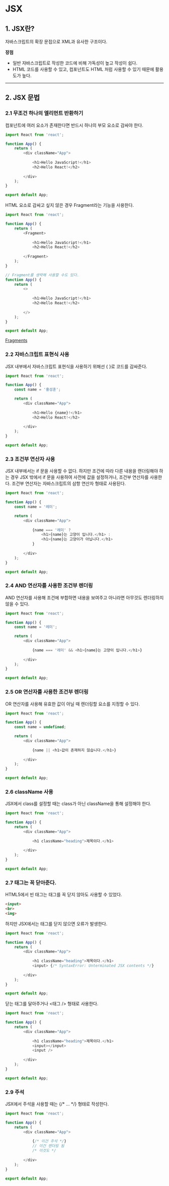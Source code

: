# JSX

## 1. JSX란?

자바스크립트의 확장 문접으로 XML과 유사한 구조이다.

**장점**

- 일반 자바스크립트로 작성한 코드에 비해 가독성이 높고 작성이 쉽다.
- HTML 코드를 사용할 수 있고, 컴포넌트도 HTML 처럼 사용할 수 있기 때문에 활용도가 높다.

***

## 2. JSX 문법

### 2.1 무조건 하나의 엘리먼트 반환하기

컴포넌트에 여러 요소가 존재한다면 반드시 하나의 부모 요소로 감싸야 한다.

```javascript
import React from 'react';

function App() {
    return (
        <div className="App">
        
            <h1>Hello JavaScript!</h1>
            <h2>Hello React!</h2>
        
        </div>
    );
}

export default App;
```

HTML 요소로 감싸고 싶지 않은 경우 Fragment라는 기능을 사용한다.

```javascript
import React from 'react';

function App() {
    return (
        <Fragment>
        
            <h1>Hello JavaScript!</h1>
            <h2>Hello React!</h2>
        
        </Fragment>
    );
}

// Fragment를 생략해 사용할 수도 있다.
function App() {
    return (
        <>
        
            <h1>Hello JavaScript!</h1>
            <h2>Hello React!</h2>
        
        </>
    );
}

export default App;
```

[Fragments](https://ko.reactjs.org/docs/fragments.html)

### 2.2 자바스크립트 표현식 사용

JSX 내부에서 자바스크립트 표현식을 사용하기 위해선 { }로 코드를 감싸준다.

```javascript
import React from 'react';

function App() {
    const name = '홍성훈';

    return (
        <div className="App">
        
            <h1>Hello {name}!</h1>
            <h2>Hello React!</h2>
        
        </div>
    );
}

export default App;
```

### 2.3 조건부 연산자 사용

JSX 내부에서는 if 문을 사용할 수 없다. 하지만 조건에 따라 다른 내용을 랜더링해야 하는 경우 JSX 밖에서 if 문을 사용하여 사전에 값을 설정하거나, 조건부 연산자를 사용한다. 조건부 연산자는 자바스크립트의 삼항 연산자 형태로 사용된다.

```javascript
import React from 'react';

function App() {
    const name = '레미';

    return (
        <div className="App">
        
            {name === '레미' ? 
                <h1>{name}는 고양이 입니다.</h1> :
                <h1>{name}는 고양이가 아닙니다.</h1>
            }
        
        </div>
    );
}

export default App;
```

### 2.4 AND 연산자를 사용한 조건부 렌더링

AND 연산자를 사용해 조건에 부합하면 내용을 보여주고 아니라면 아무것도 렌더링하지 않을 수 있다.

```javascript
import React from 'react';

function App() {
    const name = '레미';

    return (
        <div className="App">
        
            {name === '레미' && <h1>{name}는 고양이 입니다.</h1>}
        
        </div>
    );
}

export default App;
```

### 2.5 OR 연산자를 사용한 조건부 렌더링

OR 연산자를 사용해 유효한 값이 아닐 때 렌더링할 요소를 지정할 수 있다.

```javascript
import React from 'react';

function App() {
    const name = undefined;

    return (
        <div className="App">
        
            {name || <h1>값이 존재하지 않습니다.</h1>}
        
        </div>
    );
}

export default App;
```

### 2.6 className 사용

JSX에서 class를 설정할 때는 class가 아닌 className을 통해 설정해야 한다.

```javascript
import React from 'react';

function App() {
    return (
        <div className="App">
        
            <h1 className="heading">제목이다.</h1>
        
        </div>
    );
}

export default App;
```

### 2.7 태그는 꼭 닫아준다.

HTML5에서 빈 태그는 태그를 꼭 닫지 않아도 사용할 수 있었다.

```html
<input>
<br>
<img>
```

하지만 JSX에서는 태그를 닫지 않으면 오류가 발생한다.

```javascript
import React from 'react';

function App() {
    return (
        <div className="App">
        
            <h1 className="heading">제목이다.</h1>
            <input> {/* SyntaxError: Unterminated JSX contents */}
        
        </div>
    );
}

export default App;
```

닫는 태그를 달아주거나 <태그 /> 형태로 사용한다.

```javascript
import React from 'react';

function App() {
    return (
        <div className="App">
        
            <h1 className="heading">제목이다.</h1>
            <input></input>
            <input />
        
        </div>
    );
}

export default App;
```

### 2.9 주석

JSX에서 주석을 사용할 때는 {/* ... */} 형태로 작성한다.

```javascript
import React from 'react';

function App() {
    return (
        <div className="App">
        
            {/* 이건 주석 */}
            // 이건 렌더링 됨
            /* 이것도 */
        
        </div>
    );
}

export default App;
```
